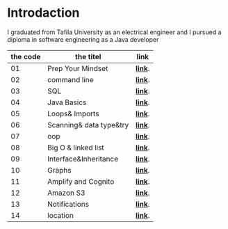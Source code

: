 # Introdaction
I graduated from Tafila University as an electrical engineer and I pursued a diploma in software engineering as a Java developer

|  the code |  the titel        | link  | 
|-----------|-------------------|-------|
01          |   Prep Your Mindset|**[link](https://waelalqawasmi.github.io/reading-notes/redeme1)**.
02          |   command line|**[link](https://waelalqawasmi.github.io/reading-notes/redeme2)**.
03           |    SQL|**[link](https://waelalqawasmi.github.io/reading-notes/redeme3)**.
04          |   Java Basics|**[link](https://waelalqawasmi.github.io/reading-notes/redeme4)**.
05          |   Loops& Imports|**[link](https://waelalqawasmi.github.io/reading-notes/redeme5)**.
06          |   Scanning& data type&try|**[link](https://waelalqawasmi.github.io/reading-notes/redeme6)**.
07          |   oop|**[link](https://waelalqawasmi.github.io/reading-notes/redeme7)**.
08          |   Big O & linked list|**[link](https://waelalqawasmi.github.io/reading-notes/redeme8)**.
09         |   Interface&Inheritance|**[link](https://waelalqawasmi.github.io/reading-notes/redeme9)**.
10         |   Graphs|**[link](https://waelalqawasmi.github.io/reading-notes/readme10)**.
11        |   Amplify and Cognito|**[link](https://waelalqawasmi.github.io/reading-notes/readme11)**.
12        |   Amazon S3 |**[link](https://waelalqawasmi.github.io/reading-notes/readme12)**.
13        |   Notifications|**[link](https://waelalqawasmi.github.io/reading-notes/readme13)**.
14       |   location|**[link](https://waelalqawasmi.github.io/reading-notes/readme14)**.